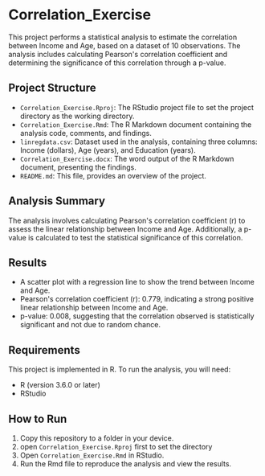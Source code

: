 # Correlation_Exercise

This project performs a statistical analysis to estimate the correlation between Income and Age, based on a dataset of 10 observations. The analysis includes calculating Pearson's correlation coefficient and determining the significance of this correlation through a p-value.

## Project Structure

- `Correlation_Exercise.Rproj`: The RStudio project file to set the project directory as the working directory.
- `Correlation_Exercise.Rmd`: The R Markdown document containing the analysis code, comments, and findings.
- `linregdata.csv`: Dataset used in the analysis, containing three columns: Income (dollars), Age (years), and Education (years).
- `Correlation_Exercise.docx`: The word output of the R Markdown document, presenting the findings.
- `README.md`: This file, provides an overview of the project.

## Analysis Summary

The analysis involves calculating Pearson's correlation coefficient (r) to assess the linear relationship between Income and Age. Additionally, a p-value is calculated to test the statistical significance of this correlation.

## Results

- A scatter plot with a regression line to show the trend between Income and Age.
- Pearson's correlation coefficient (r): 0.779, indicating a strong positive linear relationship between Income and Age.
- p-value: 0.008, suggesting that the correlation observed is statistically significant and not due to random chance.

## Requirements

This project is implemented in R. To run the analysis, you will need:

- R (version 3.6.0 or later)
- RStudio

## How to Run

1. Copy this repository to a folder in your device.
2. open `Correlation_Exercise.Rproj` first to set the directory
3. Open `Correlation_Exercise.Rmd` in RStudio.
4. Run the Rmd file to reproduce the analysis and view the results.
